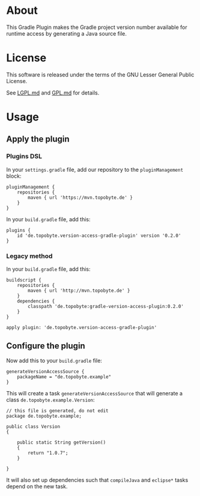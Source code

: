# About

This Gradle Plugin makes the Gradle project version number available
for runtime access by generating a Java source file.

# License

This software is released under the terms of the GNU Lesser General Public
License.

See  [LGPL.md](LGPL.md) and [GPL.md](GPL.md) for details.

# Usage

## Apply the plugin

### Plugins DSL

In your `settings.gradle` file, add our repository to the `pluginManagement` block:

    pluginManagement {
        repositories {
            maven { url 'https://mvn.topobyte.de' }
        }
    }

In your `build.gradle` file, add this:

    plugins {
        id 'de.topobyte.version-access-gradle-plugin' version '0.2.0'
    }

### Legacy method

In your `build.gradle` file, add this:

    buildscript {
        repositories {
            maven { url 'http://mvn.topobyte.de' }
        }
        dependencies {
            classpath 'de.topobyte:gradle-version-access-plugin:0.2.0'
        }
    }

    apply plugin: 'de.topobyte.version-access-gradle-plugin'

## Configure the plugin

Now add this to your `build.gradle` file:

    generateVersionAccessSource {
        packageName = "de.topobyte.example"
    }

This will create a task `generateVersionAccessSource` that will generate
a class `de.topobyte.example.Version`:

    // this file is generated, do not edit
    package de.topobyte.example;

    public class Version
    {

        public static String getVersion()
        {
            return "1.0.7";
        }

    }

It will also set up dependencies such that `compileJava` and `eclipse*`
tasks depend on the new task.
